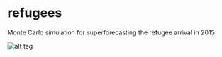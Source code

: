 # refugees
Monte Carlo simulation for superforecasting the refugee arrival in 2015

![alt tag](https://raw.github.com/rolandkofler/refugees/master/distribution.png)
